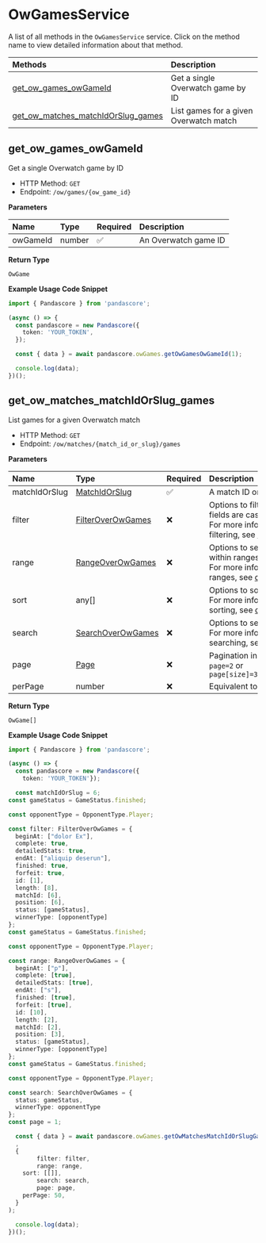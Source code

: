 # OwGamesService

A list of all methods in the `OwGamesService` service. Click on the method name to view detailed information about that method.

| Methods                                                                   | Description                            |
| :------------------------------------------------------------------------ | :------------------------------------- |
| [get_ow_games_owGameId](#get_ow_games_owgameid)                           | Get a single Overwatch game by ID      |
| [get_ow_matches_matchIdOrSlug_games](#get_ow_matches_matchidorslug_games) | List games for a given Overwatch match |

## get_ow_games_owGameId

Get a single Overwatch game by ID

- HTTP Method: `GET`
- Endpoint: `/ow/games/{ow_game_id}`

**Parameters**

| Name     | Type   | Required | Description          |
| :------- | :----- | :------- | :------------------- |
| owGameId | number | ✅       | An Overwatch game ID |

**Return Type**

`OwGame`

**Example Usage Code Snippet**

```typescript
import { Pandascore } from 'pandascore';

(async () => {
  const pandascore = new Pandascore({
    token: 'YOUR_TOKEN',
  });

  const { data } = await pandascore.owGames.getOwGamesOwGameId(1);

  console.log(data);
})();
```

## get_ow_matches_matchIdOrSlug_games

List games for a given Overwatch match

- HTTP Method: `GET`
- Endpoint: `/ow/matches/{match_id_or_slug}/games`

**Parameters**

| Name          | Type                                                | Required | Description                                                                                                                                         |
| :------------ | :-------------------------------------------------- | :------- | :-------------------------------------------------------------------------------------------------------------------------------------------------- |
| matchIdOrSlug | [MatchIdOrSlug](../models/MatchIdOrSlug.md)         | ✅       | A match ID or slug                                                                                                                                  |
| filter        | [FilterOverOwGames](../models/FilterOverOwGames.md) | ❌       | Options to filter results. String fields are case sensitive <br/>For more information on filtering, see [docs](/docs/filtering-and-sorting#filter). |
| range         | [RangeOverOwGames](../models/RangeOverOwGames.md)   | ❌       | Options to select results within ranges <br/>For more information on ranges, see [docs](/docs/filtering-and-sorting#range).                         |
| sort          | any[]                                               | ❌       | Options to sort results <br/>For more information on sorting, see [docs](/docs/filtering-and-sorting#sort).                                         |
| search        | [SearchOverOwGames](../models/SearchOverOwGames.md) | ❌       | Options to search results <br/>For more information on searching, see [docs](/docs/filtering-and-sorting#search).                                   |
| page          | [Page](../models/Page.md)                           | ❌       | Pagination in the form of `page=2` or `page[size]=30&page[number]=2`                                                                                |
| perPage       | number                                              | ❌       | Equivalent to `page[size]`                                                                                                                          |

**Return Type**

`OwGame[]`

**Example Usage Code Snippet**

```typescript
import { Pandascore } from 'pandascore';

(async () => {
  const pandascore = new Pandascore({
	token: 'YOUR_TOKEN'});

  const matchIdOrSlug = 6;
const gameStatus = GameStatus.finished;

const opponentType = OpponentType.Player;

const filter: FilterOverOwGames = {
  beginAt: ["dolor Ex"],
  complete: true,
  detailedStats: true,
  endAt: ["aliquip deserun"],
  finished: true,
  forfeit: true,
  id: [1],
  length: [8],
  matchId: [6],
  position: [6],
  status: [gameStatus],
  winnerType: [opponentType]
};
const gameStatus = GameStatus.finished;

const opponentType = OpponentType.Player;

const range: RangeOverOwGames = {
  beginAt: ["p"],
  complete: [true],
  detailedStats: [true],
  endAt: ["s"],
  finished: [true],
  forfeit: [true],
  id: [10],
  length: [2],
  matchId: [2],
  position: [3],
  status: [gameStatus],
  winnerType: [opponentType]
};
const gameStatus = GameStatus.finished;

const opponentType = OpponentType.Player;

const search: SearchOverOwGames = {
  status: gameStatus,
  winnerType: opponentType
};
const page = 1;

  const { data } = await pandascore.owGames.getOwMatchesMatchIdOrSlugGames(
  ,
  {
		filter: filter,
		range: range,
    sort: [[]],
		search: search,
		page: page,
    perPage: 50,
  }
);

  console.log(data);
})();
```
